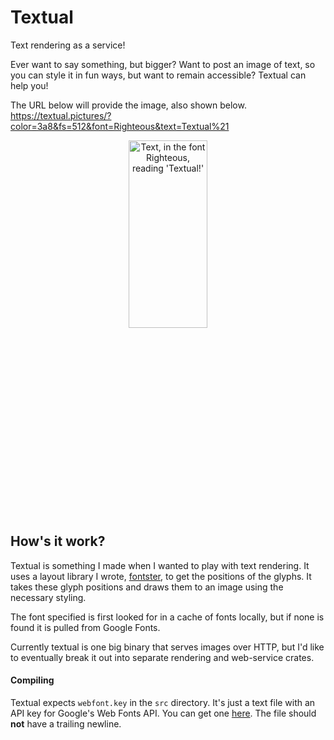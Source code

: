 # Textual
Text rendering as a service!

Ever want to say something, but bigger? Want to post an image of text, so you
can style it in fun ways, but want to remain accessible? Textual can help you!

The URL below will provide the image, also shown below.  
https://textual.pictures/?color=3a8&fs=512&font=Righteous&text=Textual%21

<p align="center" style="width: 100%">

<img style="width: 50%; display: inline-block; max-height: 15vh" src="https://textual.pictures/?color=3a8&fs=512&font=Righteous&text=Textual%21&forceraw" alt="Text, in the font Righteous, reading 'Textual!'">

</p>

## How's it work?
Textual is something I made when I wanted to play with text rendering. It uses
a layout library I wrote, [fontster][fontster], to get the positions of the
glyphs. It takes these glyph positions and draws them to an image using the
necessary styling.

The font specified is first looked for in a cache of fonts locally, but if none
is found it is pulled from Google Fonts.

Currently textual is one big binary that serves images over HTTP, but I'd like
to eventually break it out into separate rendering and web-service crates.

[fontster]: https://github.com/gennyble/fontster

#### Compiling
Textual expects `webfont.key` in the `src` directory. It's just a text file with
an API key for Google's Web Fonts API. You can get one [here][webfonts]. The file
should **not** have a trailing newline.

[webfonts]: https://developers.google.com/fonts/docs/developer_api#APIKey